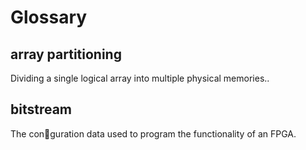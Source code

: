 # Glossary
## array partitioning 
Dividing a single logical array into multiple physical memories..
## bitstream 
The conguration data used to program the functionality of an FPGA.